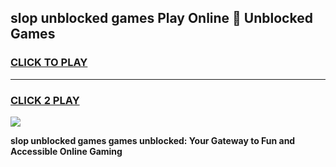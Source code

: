 
## slop unblocked games Play Online 👋 Unblocked Games
<h3>
<a href="https://premium.freeplayer.one?title=slop_unblocked_games&ref=19F">CLICK TO PLAY</a></h3>
<hr>

<h3>
<a href="https://premium.freeplayer.one?title=slop_unblocked_games&ref=19F">CLICK 2 PLAY</a>
  
</h3>

<a href="https://premium.freeplayer.one?title=slop_unblocked_games&ref=19F"><img src="https://clearcache.store/games.png"></a>


**slop unblocked games games unblocked: Your Gateway to Fun and Accessible Online Gaming**
